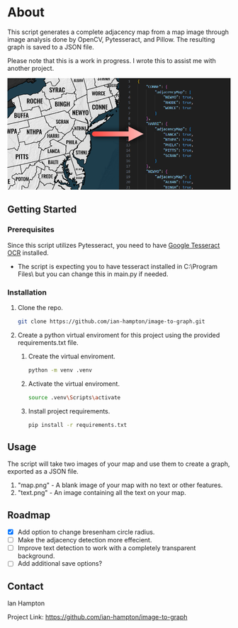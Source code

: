 # About

This script generates a complete adjacency map from a map image through image analysis done by OpenCV, Pytesseract, and Pillow. The resulting graph is saved to a JSON file.

Please note that this is a work in progress. I wrote this to assist me with another project.

![](preview.png)


## Getting Started

### Prerequisites

Since this script utilizes Pytesseract, you need to have [Google Tesseract OCR](https://github.com/tesseract-ocr/tesseract) installed.
* The script is expecting you to have tesseract installed in C:\Program Files\ but you can change this in main.py if needed.

### Installation

1. Clone the repo.
    ```sh
   git clone https://github.com/ian-hampton/image-to-graph.git
   ```
2. Create a python virtual enviroment for this project using the provided requirements.txt file.

    1. Create the virtual enviroment.
        ```sh
        python -m venv .venv
        ```
    2. Activate the virtual enviroment.
        ```sh
        source .venv\Scripts\activate
        ```
    3. Install project requirements.
        ```sh
        pip install -r requirements.txt
        ```

## Usage

The script will take two images of your map and use them to create a graph, exported as a JSON file.
1. "map.png" - A blank image of your map with no text or other features.
2. "text.png" - An image containing all the text on your map.

## Roadmap

- [x] Add option to change bresenham circle radius.
- [ ] Make the adjacency detection more effecient.
- [ ] Improve text detection to work with a completely transparent background.
- [ ] Add additional save options?

## Contact

Ian Hampton

Project Link: https://github.com/ian-hampton/image-to-graph
